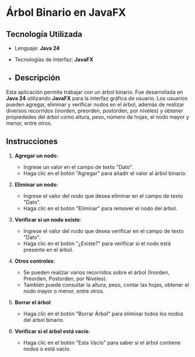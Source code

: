# Árbol Binario en JavaFX

## Tecnología Utilizada
- Lenguaje: **Java 24**
- Tecnologías de Interfaz: **JavaFX**

- ## Descripción

Esta aplicación permite trabajar con un árbol binario. Fue desarrollada en **Java 24** utilizando **JavaFX** para la interfaz gráfica de usuario. Los usuarios pueden agregar, eliminar y verificar nodos en el árbol, además de realizar diversos recorridos (inorden, preorden, postorden, por niveles) y obtener propiedades del árbol como altura, peso, número de hojas, el nodo mayor y menor, entre otros.
## Instrucciones

1. **Agregar un nodo**:
   - Ingrese un valor en el campo de texto "Dato".
   - Haga clic en el botón "Agregar" para añadir el valor al árbol binario.

2. **Eliminar un nodo**:
   - Ingrese el valor del nodo que desea eliminar en el campo de texto "Dato".
   - Haga clic en el botón "Eliminar" para remover el nodo del árbol.

3. **Verificar si un nodo existe**:
   - Ingrese el valor del nodo que desea verificar en el campo de texto "Dato".
   - Haga clic en el botón "¿Existe?" para verificar si el nodo está presente en el árbol.

4. **Otros controles**:
   - Se pueden realizar varios recorridos sobre el árbol (Inorden, Preorden, Postorden, por Niveles).
   - También puede consultar la altura, peso, contar las hojas, obtener el nodo mayor o menor, entre otros.

5. **Borrar el árbol**:
   - Haga clic en el botón "Borrar Árbol" para eliminar todos los nodos del árbol binario.

6. **Verificar si el árbol está vacío**:
   - Haga clic en el botón "Esta Vacío" para saber si el árbol contiene nodos o está vacío.

